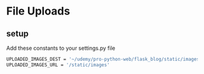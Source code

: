 # File Uploads

## setup 
Add these constants to your settings.py file

```bash
UPLOADED_IMAGES_DEST = '~/udemy/pro-python-web/flask_blog/static/images'
UPLOADED_IMAGES_URL = '/static/images'
```
